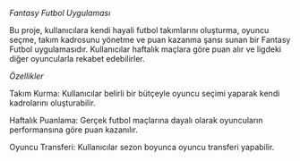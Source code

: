 *Fantasy Futbol Uygulaması*


Bu proje, kullanıcılara kendi hayali futbol takımlarını oluşturma, oyuncu seçme, takım kadrosunu yönetme ve puan kazanma şansı sunan bir Fantasy Futbol uygulamasıdır. Kullanıcılar haftalık maçlara göre puan alır ve ligdeki diğer oyuncularla rekabet edebilirler.

*Özellikler*

Takım Kurma: Kullanıcılar belirli bir bütçeyle oyuncu seçimi yaparak kendi kadrolarını oluşturabilir.

Haftalık Puanlama: Gerçek futbol maçlarına dayalı olarak oyuncuların performansına göre puan kazanılır.

Oyuncu Transferi: Kullanıcılar sezon boyunca oyuncu transferi yapabilir.
